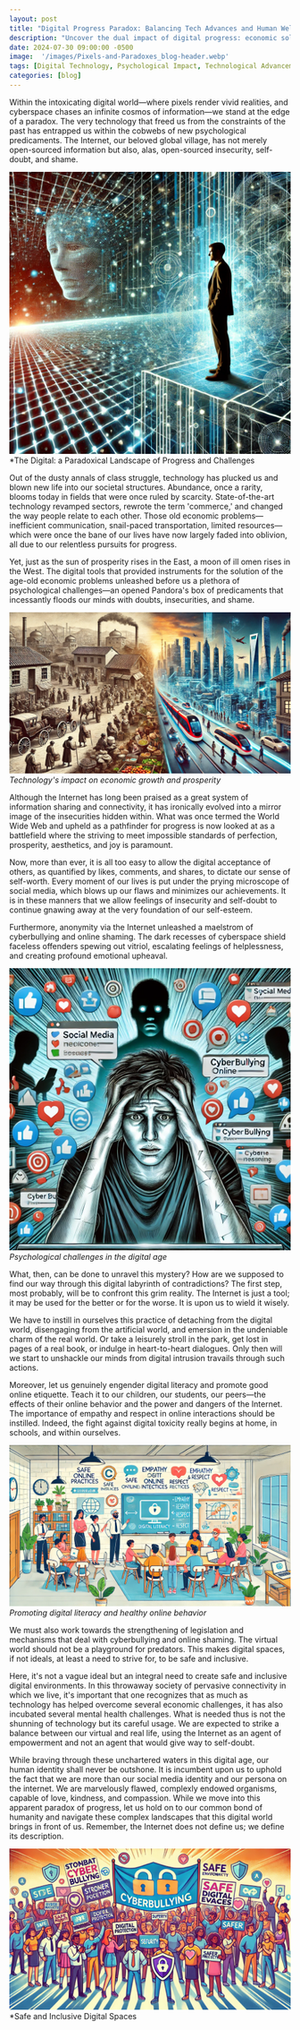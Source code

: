 ```yaml
---
layout: post
title: "Digital Progress Paradox: Balancing Tech Advances and Human Well-being"
description: "Uncover the dual impact of digital progress: economic solutions vs. psychological challenges. Learn strategies to thrive in our hyper-connected world."
date: 2024-07-30 09:00:00 -0500
image:  '/images/Pixels-and-Paradoxes_blog-header.webp'
tags: [Digital Technology, Psychological Impact, Technological Advancements, Digital Wellbeing, AI Ethics]
categories: [blog]
---
```


Within the intoxicating digital world—where pixels render vivid realities, and cyberspace chases an infinite cosmos of information—we stand at the edge of a paradox. The very technology that freed us from the constraints of the past has entrapped us within the cobwebs of new psychological predicaments. The Internet, our beloved global village, has not merely open-sourced information but also, alas, open-sourced insecurity, self-doubt, and shame.

![](/images/Pixels-and-Paradoxes-intro.webp)
*The Digital: a Paradoxical Landscape of Progress and Challenges

Out of the dusty annals of class struggle, technology has plucked us and blown new life into our societal structures. Abundance, once a rarity, blooms today in fields that were once ruled by scarcity. State-of-the-art technology revamped sectors, rewrote the term 'commerce,' and changed the way people relate to each other. Those old economic problems—inefficient communication, snail-paced transportation, limited resources—which were once the bane of our lives have now largely faded into oblivion, all due to our relentless pursuits for progress.

Yet, just as the sun of prosperity rises in the East, a moon of ill omen rises in the West. The digital tools that provided instruments for the solution of the age-old economic problems unleashed before us a plethora of psychological challenges—an opened Pandora's box of predicaments that incessantly floods our minds with doubts, insecurities, and shame.

![Digital Paradox](/images/Pixels-and-Paradoxes-economies.webp)
*Technology's impact on economic growth and prosperity*

Although the Internet has long been praised as a great system of information sharing and connectivity, it has ironically evolved into a mirror image of the insecurities hidden within. What was once termed the World Wide Web and upheld as a pathfinder for progress is now looked at as a battlefield where the striving to meet impossible standards of perfection, prosperity, aesthetics, and joy is paramount.

Now, more than ever, it is all too easy to allow the digital acceptance of others, as quantified by likes, comments, and shares, to dictate our sense of self-worth. Every moment of our lives is put under the prying microscope of social media, which blows up our flaws and minimizes our achievements. It is in these manners that we allow feelings of insecurity and self-doubt to continue gnawing away at the very foundation of our self-esteem.

Furthermore, anonymity via the Internet unleashed a maelstrom of cyberbullying and online shaming. The dark recesses of cyberspace shield faceless offenders spewing out vitriol, escalating feelings of helplessness, and creating profound emotional upheaval.

![Digital Paradox](/images/Pixels-and-Paradoxes_psychologial_challenges.webp)
*Psychological challenges in the digital age*

What, then, can be done to unravel this mystery? How are we supposed to find our way through this digital labyrinth of contradictions? The first step, most probably, will be to confront this grim reality. The Internet is just a tool; it may be used for the better or for the worse. It is upon us to wield it wisely.

We have to instill in ourselves this practice of detaching from the digital world, disengaging from the artificial world, and emersion in the undeniable charm of the real world. Or take a leisurely stroll in the park, get lost in pages of a real book, or indulge in heart-to-heart dialogues. Only then will we start to unshackle our minds from digital intrusion travails through such actions.

Moreover, let us genuinely engender digital literacy and promote good online etiquette. Teach it to our children, our students, our peers—the effects of their online behavior and the power and dangers of the Internet. The importance of empathy and respect in online interactions should be instilled. Indeed, the fight against digital toxicity really begins at home, in schools, and within ourselves.

![Digital Paradox](/images/Pixels-and-Paradoxes_digital_literacy.webp)
*Promoting digital literacy and healthy online behavior*

We must also work towards the strengthening of legislation and mechanisms that deal with cyberbullying and online shaming. The virtual world should not be a playground for predators. This makes digital spaces, if not ideals, at least a need to strive for, to be safe and inclusive.

Here, it's not a vague ideal but an integral need to create safe and inclusive digital environments. In this throwaway society of pervasive connectivity in which we live, it's important that one recognizes that as much as technology has helped overcome several economic challenges, it has also incubated several mental health challenges. What is needed thus is not the shunning of technology but its careful usage. We are expected to strike a balance between our virtual and real life, using the Internet as an agent of empowerment and not an agent that would give way to self-doubt.

While braving through these unchartered waters in this digital age, our human identity shall never be outshone. It is incumbent upon us to uphold the fact that we are more than our social media identity and our persona on the internet. We are marvelously flawed, complexly endowed organisms, capable of love, kindness, and compassion. While we move into this apparent paradox of progress, let us hold on to our common bond of humanity and navigate these complex landscapes that this digital world brings in front of us. Remember, the Internet does not define us; we define its description.

![Digital Paradox](/images/Pixels-and-Paradoxes_safe_digital_places.webp)
*Safe and Inclusive Digital Spaces